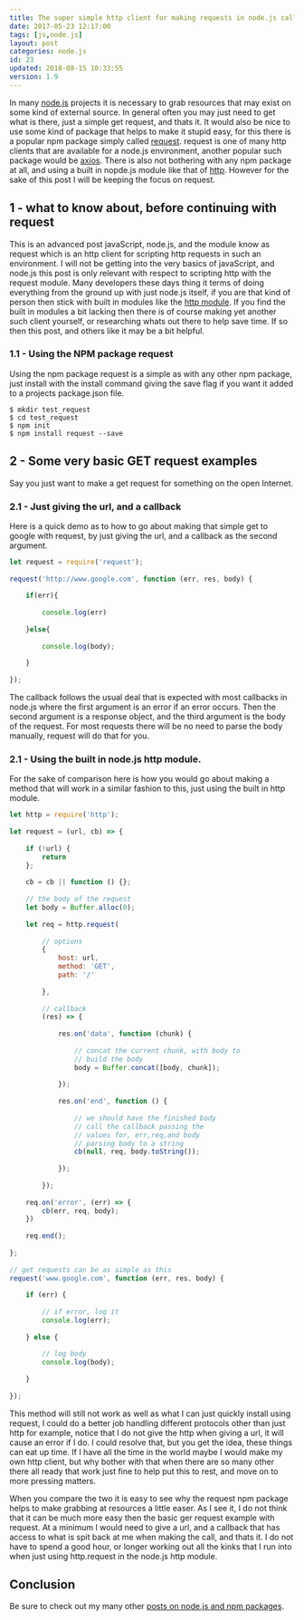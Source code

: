 ```yaml
---
title: The super simple http client for making requests in node.js called simply request
date: 2017-05-23 12:17:00
tags: [js,node.js]
layout: post
categories: node.js
id: 23
updated: 2018-08-15 10:33:55
version: 1.9
---
```


In many [node.js](/2018/02/06/nodejs-http/) projects it is necessary to grab resources that may exist on some kind of external source. In general often you may just need to get what is there, just a simple get request, and thats it. It would also be nice to use some kind of package that helps to make it stupid easy, for this there is a popular npm package simply called [request](https://www.npmjs.com/package/request). request is one of many http clients that are available for a node.js environment, another popular such package would be [axios](/2018/01/10/nodejs-axios/). There is also not bothering with any npm package at all, and using a built in nopde.js module like that of [http](/2018/02/06/nodejs-http/). However for the sake of this post I will be keeping the focus on request.

<!-- more -->

## 1 - what to know about, before continuing with request

This is an advanced post javaScript, node.js, and the module know as request which is an http client for scripting http requests in such an environment. I will not be getting into the very basics of javaScript, and node.js this post is only relevant  with respect to scripting http with the request module. Many developers these days thing it terms of doing everything from the ground up with just node.js itself, if you are that kind of person then stick with built in modules like the [http module](https://nodejs.org/api/http.html). If you find the built in modules a bit lacking then there is of course making yet another such client yourself, or researching whats out there to help save time. If so then this post, and others like it may be a bit helpful.

### 1.1 - Using the NPM package request

Using the npm package request is a simple as with any other npm package, just install with the install command giving the save flag if you want it added to a projects package.json file.

```
$ mkdir test_request
$ cd test_request
$ npm init
$ npm install request --save
```

## 2 - Some very basic GET request examples

Say you just want to make a get request for something on the open Internet. 

### 2.1 - Just giving the url, and a callback

Here is a quick demo as to how to go about making that simple get to google with request, by just giving the url, and a callback as the second argument.

```js
let request = require('request');
 
request('http://www.google.com', function (err, res, body) {
 
    if(err){
 
        console.log(err)
 
    }else{
 
        console.log(body);
 
    }
 
});
```

The callback follows the usual deal that is expected with most callbacks in node.js where the first argument is an error if an error occurs. Then the second argument is a response object, and the third argument is the body of the request. For most requests there will be no need to parse the body manually, request will do that for you.

### 2.1 - Using the built in node.js http module.

For the sake of comparison here is how you would go about making a method that will work in a similar fashion to this, just using the built in http module.

```js
let http = require('http');
 
let request = (url, cb) => {
 
    if (!url) {
        return
    };
 
    cb = cb || function () {};
 
    // the body of the request
    let body = Buffer.alloc(0);
 
    let req = http.request(
 
        // options
        {
            host: url,
            method: 'GET',
            path: '/'
 
        },
 
        // callback
        (res) => {
 
            res.on('data', function (chunk) {
 
                // concat the current chunk, with body to
                // build the body
                body = Buffer.concat([body, chunk]);
 
            });
 
            res.on('end', function () {
 
                // we should have the finished body
                // call the callback passing the
                // values for, err,req,and body
                // parsing body to a string
                cb(null, req, body.toString());
 
            });
 
        });
 
    req.on('error', (err) => {
        cb(err, req, body);
    })
 
    req.end();
 
};
 
// get requests can be as simple as this
request('www.google.com', function (err, res, body) {
 
    if (err) {
 
        // if error, log it
        console.log(err);
 
    } else {
 
        // log body
        console.log(body);
 
    }
 
});
```

This method will still not work as well as what I can just quickly install using request, I could do a better job handling different protocols other than just http for example, notice that I do not give the http when giving a url, it will cause an error if I do. I could resolve that, but you get the idea, these things can eat up time. If I have all the time in the world maybe I would make my own http client, but why bother with that when there are so many other there all ready that work just fine to help put this to rest, and move on to more pressing matters.

When you compare the two it is easy to see why the request npm package helps to make grabbing at resources a little easer. As I see it, I do not think that it can be much more easy then the basic ger request example with request. At a minimum I would need to give a url, and a callback that has access to what is spit back at me when making the call, and thats it. I do not have to spend a good hour, or longer working out all the kinks that I run into when just using http.request in the node.js http module.

## Conclusion

Be sure to check out my many other [posts on node.js and npm packages](/categories/node-js/).